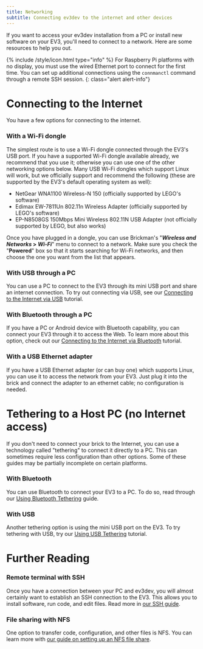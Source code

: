 ```yaml
---
title: Networking
subtitle: Connecting ev3dev to the internet and other devices
---
```


If you want to access your ev3dev installation from a PC or install new software
on your EV3, you'll need to connect to a network. Here are some resources to
help you out.


{% include /style/icon.html type="info" %}
For Raspberry Pi platforms with no display, you must use the wired Ethernet port
to connect for the first time. You can set up additional connections using the
`connmanctl` command through a remote SSH session.
{: class="alert alert-info"}

# Connecting to the Internet

You have a few options for connecting to the internet.

### With a Wi-Fi dongle

The simplest route is to use a Wi-Fi dongle connected through the EV3's USB
port. If you have a supported Wi-Fi dongle available already, we recommend that
you use it; otherwise you can use one of the other networking options below.
Many USB Wi-Fi dongles which support Linux will work, but we officially support
and recommend the following (these are supported by the EV3's default operating
system as well):

- NetGear WNA1100 Wireless-N 150 (officially supported by LEGO's software)
- Edimax EW-7811Un 802.11n Wireless Adapter (officially supported by LEGO's
  software)
- EP-N8508GS 150Mbps Mini Wireless 802.11N USB Adapter (not officially supported
  by LEGO, but also works)

Once you have plugged in a dongle, you can use Brickman's
"**_Wireless and Networks_ > _Wi-Fi_**" menu to connect to a network. Make sure
you check the "**Powered**" box so that it starts searching for Wi-Fi networks,
and then choose the one you want from the list that appears.

### With USB through a PC

You can use a PC to connect to the EV3 through its mini USB port and share an
internet connection. To try out connecting via USB, see our [Connecting to the Internet via USB](/docs/tutorials/connecting-to-the-internet-via-usb/)
tutorial.

### With Bluetooth through a PC

If you have a PC or Android device with Bluetooth capability, you can connect
your EV3 through it to access the Web. To learn more about this option, check
out our [Connecting to the Internet via Bluetooth](/docs/tutorials/connecting-to-the-internet-via-bluetooth/)
tutorial.

### With a USB Ethernet adapter

If you have a USB Ethernet adapter (or can buy one) which supports Linux, you
can use it to access the network from your EV3. Just plug it into the brick and
connect the adapter to an ethernet cable; no configuration is needed.

# Tethering to a Host PC (no Internet access)

If you don't need to connect your brick to the Internet, you can use a
technology called "tethering" to connect it directly to a PC. This can sometimes
require less configuration than other options. Some of these guides may be
partially incomplete on certain platforms.

### With Bluetooth

You can use Bluetooth to connect your EV3 to a PC. To do so, read through our
[Using Bluetooth Tethering](/docs/tutorials/using-bluetooth-tethering/) guide.

### With USB

Another tethering option is using the mini USB port on the EV3. To try tethering
with USB, try our [Using USB Tethering](/docs/tutorials/using-usb-tethering/)
tutorial.

# Further Reading

### Remote terminal with SSH

Once you have a connection between your PC and ev3dev, you will almost certainly
want to establish an SSH connection to the EV3. This allows you to install
software, run code, and edit files. Read more in
[our SSH guide](/docs/tutorials/connecting-to-ev3dev-with-ssh/).

### File sharing with NFS

One option to transfer code, configuration, and other files is NFS. You can learn
more with [our guide on setting up an NFS file share](/docs/tutorials/setting-up-an-nfs-file-share/).

